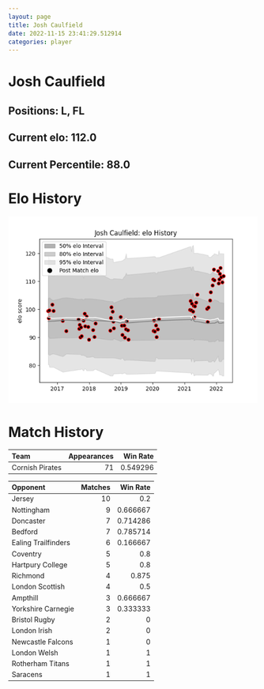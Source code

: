 ```yaml
---  
layout: page  
title: Josh Caulfield  
date: 2022-11-15 23:41:29.512914  
categories: player  
---
```

# Josh Caulfield

## Positions: L, FL

## Current elo: 112.0

## Current Percentile: 88.0

# Elo History


![elo history](history_JoshCaulfield.png)
# Match History


| Team            |   Appearances |   Win Rate |
|:----------------|--------------:|-----------:|
| Cornish Pirates |            71 |   0.549296 |

| Opponent            |   Matches |   Win Rate |
|:--------------------|----------:|-----------:|
| Jersey              |        10 |   0.2      |
| Nottingham          |         9 |   0.666667 |
| Doncaster           |         7 |   0.714286 |
| Bedford             |         7 |   0.785714 |
| Ealing Trailfinders |         6 |   0.166667 |
| Coventry            |         5 |   0.8      |
| Hartpury College    |         5 |   0.8      |
| Richmond            |         4 |   0.875    |
| London Scottish     |         4 |   0.5      |
| Ampthill            |         3 |   0.666667 |
| Yorkshire Carnegie  |         3 |   0.333333 |
| Bristol Rugby       |         2 |   0        |
| London Irish        |         2 |   0        |
| Newcastle Falcons   |         1 |   0        |
| London Welsh        |         1 |   1        |
| Rotherham Titans    |         1 |   1        |
| Saracens            |         1 |   1        |